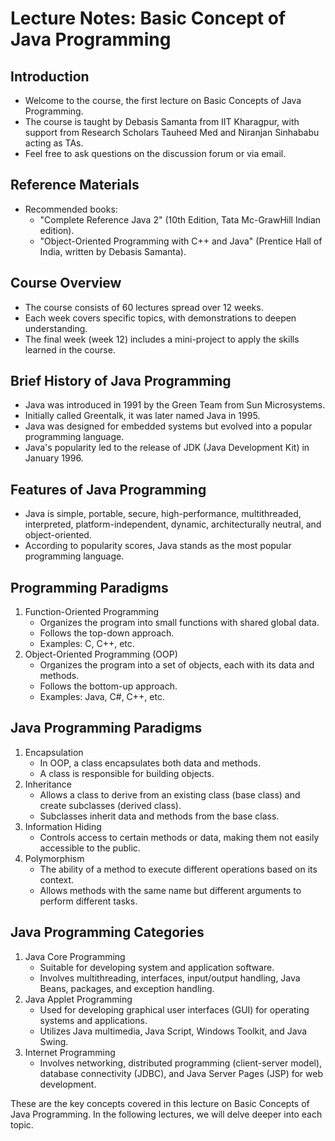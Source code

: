 # Lecture Notes: ****Basic Concept of Java Programming****

## **Introduction**

- Welcome to the course, the first lecture on Basic Concepts of Java Programming.
- The course is taught by Debasis Samanta from IIT Kharagpur, with support from Research Scholars Tauheed Med and Niranjan Sinhababu acting as TAs.
- Feel free to ask questions on the discussion forum or via email.

## **Reference Materials**

- Recommended books:
    - "Complete Reference Java 2" (10th Edition, Tata Mc-GrawHill Indian edition).
    - "Object-Oriented Programming with C++ and Java" (Prentice Hall of India, written by Debasis Samanta).

## **Course Overview**

- The course consists of 60 lectures spread over 12 weeks.
- Each week covers specific topics, with demonstrations to deepen understanding.
- The final week (week 12) includes a mini-project to apply the skills learned in the course.

## **Brief History of Java Programming**

- Java was introduced in 1991 by the Green Team from Sun Microsystems.
- Initially called Greentalk, it was later named Java in 1995.
- Java was designed for embedded systems but evolved into a popular programming language.
- Java's popularity led to the release of JDK (Java Development Kit) in January 1996.

## **Features of Java Programming**

- Java is simple, portable, secure, high-performance, multithreaded, interpreted, platform-independent, dynamic, architecturally neutral, and object-oriented.
- According to popularity scores, Java stands as the most popular programming language.

## **Programming Paradigms**

1. Function-Oriented Programming
    - Organizes the program into small functions with shared global data.
    - Follows the top-down approach.
    - Examples: C, C++, etc.
2. Object-Oriented Programming (OOP)
    - Organizes the program into a set of objects, each with its data and methods.
    - Follows the bottom-up approach.
    - Examples: Java, C#, C++, etc.

## **Java Programming Paradigms**

1. Encapsulation
    - In OOP, a class encapsulates both data and methods.
    - A class is responsible for building objects.
2. Inheritance
    - Allows a class to derive from an existing class (base class) and create subclasses (derived class).
    - Subclasses inherit data and methods from the base class.
3. Information Hiding
    - Controls access to certain methods or data, making them not easily accessible to the public.
4. Polymorphism
    - The ability of a method to execute different operations based on its context.
    - Allows methods with the same name but different arguments to perform different tasks.

## **Java Programming Categories**

1. Java Core Programming
    - Suitable for developing system and application software.
    - Involves multithreading, interfaces, input/output handling, Java Beans, packages, and exception handling.
2. Java Applet Programming
    - Used for developing graphical user interfaces (GUI) for operating systems and applications.
    - Utilizes Java multimedia, Java Script, Windows Toolkit, and Java Swing.
3. Internet Programming
    - Involves networking, distributed programming (client-server model), database connectivity (JDBC), and Java Server Pages (JSP) for web development.

These are the key concepts covered in this lecture on Basic Concepts of Java Programming. In the following lectures, we will delve deeper into each topic.